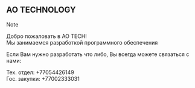 ## AO TECHNOLOGY

> [!NOTE]
> Добро пожаловать в AO TECH!<br/>
> Мы занимаемся разработкой программного обеспечения
> 
> 
> Если Вам нужно разработать что либо, Вы всегда можете связаться с нами:<br/>
>
> Тех. отдел: +77054426149<br/>
> Гос. закупки: +77002333031

<!--

**Here are some ideas to get you started:**

🙋‍♀️ A short introduction - what is your organization all about?
🌈 Contribution guidelines - how can the community get involved?
👩‍💻 Useful resources - where can the community find your docs? Is there anything else the community should know?
🍿 Fun facts - what does your team eat for breakfast?
🧙 Remember, you can do mighty things with the power of [Markdown](https://docs.github.com/github/writing-on-github/getting-started-with-writing-and-formatting-on-github/basic-writing-and-formatting-syntax)
-->
